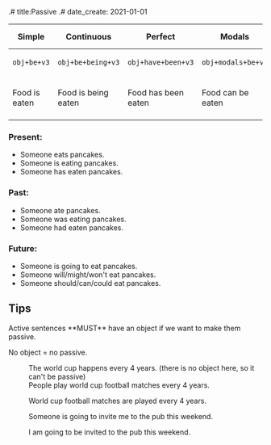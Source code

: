 .# title:Passive
.# date_create: 2021-01-01

|Simple|Continuous|Perfect|Modals|Be going to|
|-|-|-|-|-|
|`obj+be+v3`|`obj+be+being+v3`|`obj+have+been+v3`|`obj+modals+be+v3`|`obj+be going to+be+v3`|
|Food is eaten|Food is being eaten|Food has been eaten|Food can be eaten|My life is going to be destroyed|

### Present:

- Someone eats pancakes.
- Someone is eating pancakes.
- Someone has eaten pancakes.

### Past:

- Someone ate pancakes.
- Someone was eating pancakes.
- Someone had eaten pancakes.

### Future:

- Someone is going to eat pancakes.
- Someone will/might/won't eat pancakes.
- Someone should/can/could eat pancakes.

## Tips

<dl>
<dt>
Active sentences **MUST** have an object if we want to make them passive.

No object = no passive.
</dt>
<dd>The world cup happens every 4 years. (there is no object here, so it can't be passive)
<dd>
People play world cup football matches every 4 years.

World cup football matches are played every 4 years.
</dd>
<dd>
Someone is going to invite me to the pub this weekend.

I am going to be invited to the pub this weekend.
</dd>
</dl>
